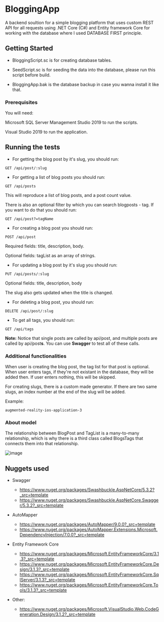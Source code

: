 # BloggingApp

A backend soultion for a simple blogging platform that uses custom REST API for all requests using .NET Core (C#) and Entity framework Core for working with the database where I used DATABASE FIRST principle.

## Getting Started

* BloggingScript.sc is for creating database tables.

* SeedScript.sc is for seeding the data into the database, please run this script before build.

* BloggingApp.bak is the database backup in case you wanna install it like that.


### Prerequisites

You will need:

Microsoft SQL Server Management Studio 2019 to run the scripts.

Visual Studio 2019 to run the application.

## Running the tests

* For getting the blog post by it's slug, you should run:
```
GET /api/post/:slug
```

* For getting a list of blog posts you should run:
```
GET /api/posts
```
This will reproduce a list of blog posts, and a post count value.

There is also an optional filter by which you can search blogposts - tag. If you want to do that you should run:
```
GET /api/post?=tagName
```

* For creating a blog post you should run:
```
POST /api/post
```
Required fields: title, description, body.

Optional fields: tagList as an array of strings.

* For updating a blog post by it's slug you should run:
```
PUT /api/posts/:slug
```
Optional fields: title, description, body

The slug also gets updated when the title is changed.

* For deleting a blog post, you should run:
```
DELETE /api/post/:slug
```

* To get all tags, you should run:
```
GET /api/tags
```

**Note:** Notice that single posts are called by api/post, and multiple posts are called by api/post**s**. You can use **Swagger** to test all of these calls.




### Additional functionalities

When user is creating the blog post, the tag list for that post is optional. When user enters tags, if they're not existant in the database, they will be added then. If user enters nothing, this will be skipped.

For creating slugs, there is a custom made generator. If there are two same slugs, an index number at the end of the slug will be added.

Example:

```
augmented-reality-ios-application-3
```

### About model

The relationship between BlogPost and TagList is a many-to-many relationship, which is why there is a third class called BlogsTags that connects them into that relationship.

![image](https://user-images.githubusercontent.com/41583631/79556261-1e05ad80-80a1-11ea-9f9e-810bf4b4cc05.png)

## Nuggets used

* Swagger
  - https://www.nuget.org/packages/Swashbuckle.AspNetCore/5.3.2?_src=template
  - https://www.nuget.org/packages/Swashbuckle.AspNetCore.Swagger/5.3.2?_src=template

* AutoMapper 
  - https://www.nuget.org/packages/AutoMapper/9.0.0?_src=template
  - https://www.nuget.org/packages/AutoMapper.Extensions.Microsoft.DependencyInjection/7.0.0?_src=template
  
* Entity Framework Core
  - https://www.nuget.org/packages/Microsoft.EntityFrameworkCore/3.1.3?_src=template
  - https://www.nuget.org/packages/Microsoft.EntityFrameworkCore.Design/3.1.3?_src=template
  - https://www.nuget.org/packages/Microsoft.EntityFrameworkCore.SqlServer/3.1.3?_src=template
  - https://www.nuget.org/packages/Microsoft.EntityFrameworkCore.Tools/3.1.3?_src=template

* Other:
  - https://www.nuget.org/packages/Microsoft.VisualStudio.Web.CodeGeneration.Design/3.1.2?_src=template







